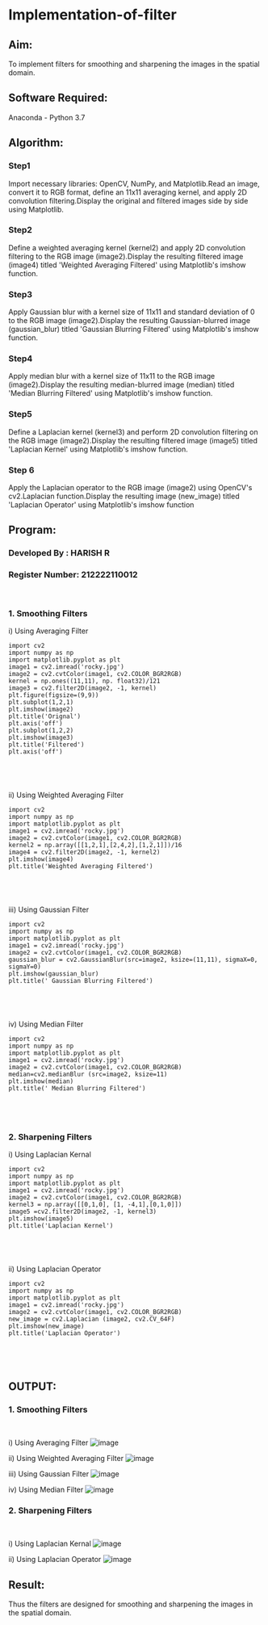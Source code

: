 # Implementation-of-filter
## Aim:
To implement filters for smoothing and sharpening the images in the spatial domain.

## Software Required:
Anaconda - Python 3.7

## Algorithm:
### Step1
Import necessary libraries: OpenCV, NumPy, and Matplotlib.Read an image, convert it to RGB
format, define an 11x11 averaging kernel, and apply 2D convolution filtering.Display the original
and filtered images side by side using Matplotlib.
### Step2
Define a weighted averaging kernel (kernel2) and apply 2D convolution filtering to the RGB image
(image2).Display the resulting filtered image (image4) titled 'Weighted Averaging Filtered' using
Matplotlib's imshow function.
### Step3
Apply Gaussian blur with a kernel size of 11x11 and standard deviation of 0 to the RGB image
(image2).Display the resulting Gaussian-blurred image (gaussian_blur) titled 'Gaussian Blurring
Filtered' using Matplotlib's imshow function.
### Step4
Apply median blur with a kernel size of 11x11 to the RGB image (image2).Display the resulting
median-blurred image (median) titled 'Median Blurring Filtered' using Matplotlib's imshow
function.
### Step5
Define a Laplacian kernel (kernel3) and perform 2D convolution filtering on the RGB image
(image2).Display the resulting filtered image (image5) titled 'Laplacian Kernel' using Matplotlib's
imshow function.
### Step 6
Apply the Laplacian operator to the RGB image (image2) using OpenCV's cv2.Laplacian
function.Display the resulting image (new_image) titled 'Laplacian Operator' using Matplotlib's
imshow function
## Program:
### Developed By   : HARISH R
### Register Number: 212222110012
</br>

### 1. Smoothing Filters

i) Using Averaging Filter
```
import cv2
import numpy as np
import matplotlib.pyplot as plt
image1 = cv2.imread('rocky.jpg')
image2 = cv2.cvtColor(image1, cv2.COLOR_BGR2RGB)
kernel = np.ones((11,11), np. float32)/121
image3 = cv2.filter2D(image2, -1, kernel)
plt.figure(figsize=(9,9))
plt.subplot(1,2,1)
plt.imshow(image2)
plt.title('Orignal')
plt.axis('off')
plt.subplot(1,2,2)
plt.imshow(image3)
plt.title('Filtered')
plt.axis('off')





```
ii) Using Weighted Averaging Filter
```
import cv2
import numpy as np
import matplotlib.pyplot as plt
image1 = cv2.imread('rocky.jpg')
image2 = cv2.cvtColor(image1, cv2.COLOR_BGR2RGB)
kernel2 = np.array([[1,2,1],[2,4,2],[1,2,1]])/16
image4 = cv2.filter2D(image2, -1, kernel2)
plt.imshow(image4)
plt.title('Weighted Averaging Filtered')





```
iii) Using Gaussian Filter
```
import cv2
import numpy as np
import matplotlib.pyplot as plt
image1 = cv2.imread('rocky.jpg')
image2 = cv2.cvtColor(image1, cv2.COLOR_BGR2RGB)
gaussian_blur = cv2.GaussianBlur(src=image2, ksize=(11,11), sigmaX=0, sigmaY=0)
plt.imshow(gaussian_blur)
plt.title(' Gaussian Blurring Filtered')





```

iv) Using Median Filter
```
import cv2
import numpy as np
import matplotlib.pyplot as plt
image1 = cv2.imread('rocky.jpg')
image2 = cv2.cvtColor(image1, cv2.COLOR_BGR2RGB)
median=cv2.medianBlur (src=image2, ksize=11)
plt.imshow(median)
plt.title(' Median Blurring Filtered')





```

### 2. Sharpening Filters
i) Using Laplacian Kernal
```
import cv2
import numpy as np
import matplotlib.pyplot as plt
image1 = cv2.imread('rocky.jpg')
image2 = cv2.cvtColor(image1, cv2.COLOR_BGR2RGB)
kernel3 = np.array([[0,1,0], [1, -4,1],[0,1,0]])
image5 =cv2.filter2D(image2, -1, kernel3)
plt.imshow(image5)
plt.title('Laplacian Kernel')





```
ii) Using Laplacian Operator
```
import cv2
import numpy as np
import matplotlib.pyplot as plt
image1 = cv2.imread('rocky.jpg')
image2 = cv2.cvtColor(image1, cv2.COLOR_BGR2RGB)
new_image = cv2.Laplacian (image2, cv2.CV_64F)
plt.imshow(new_image)
plt.title('Laplacian Operator')





```

## OUTPUT:
### 1. Smoothing Filters
</br>

i) Using Averaging Filter
![image](https://github.com/Harishspice/Implementation-of-filter/assets/117935868/37aae1de-ff22-4749-aae1-8b18718cea91)


ii) Using Weighted Averaging Filter
![image](https://github.com/Harishspice/Implementation-of-filter/assets/117935868/5b53d8d9-79eb-4468-9db0-f30a308823da)


iii) Using Gaussian Filter
![image](https://github.com/Harishspice/Implementation-of-filter/assets/117935868/aa834ea8-af3d-424c-9e44-f540203fd49c)


iv) Using Median Filter
![image](https://github.com/Harishspice/Implementation-of-filter/assets/117935868/631cb6f8-2983-430a-b41a-f76396534372)


### 2. Sharpening Filters
</br>

i) Using Laplacian Kernal
![image](https://github.com/Harishspice/Implementation-of-filter/assets/117935868/673a48f6-20ec-4267-90c7-82557a9c2fff)

ii) Using Laplacian Operator
![image](https://github.com/Harishspice/Implementation-of-filter/assets/117935868/7b519352-a06e-42ba-bb1e-7d410c6324dc)

## Result:
Thus the filters are designed for smoothing and sharpening the images in the spatial domain.
